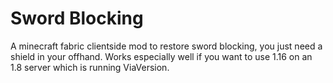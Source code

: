 # Sword Blocking
A minecraft fabric clientside mod to restore sword blocking, you just need a shield in your offhand. 
Works especially well if you want to use 1.16 on an 1.8 server which is running ViaVersion.
